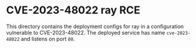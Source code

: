 # CVE-2023-48022 ray RCE
This directory contains the deployment configs for ray in a configuration
vulnerable to CVE-2023-48022.
The deployed service has name `cve-2023-48022` and listens on port `80`.